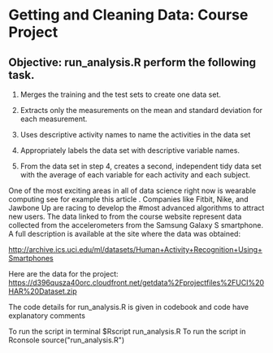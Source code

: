 # Getting and Cleaning Data: Course Project

## Objective: run_analysis.R perform the following task.
1.	Merges the training and the test sets to create one data set.
 
2.	Extracts only the measurements on the mean and standard deviation for each measurement.
 
3.	Uses descriptive activity names to name the activities in the data set
 
4.	Appropriately labels the data set with descriptive variable names.
 
5.	From the data set in step 4, creates a second, independent tidy data set with the average of each variable for each activity and each subject. 

  
One of the most exciting areas in all of data science right now is wearable computing see for example this article . Companies like Fitbit, Nike, and Jawbone Up are racing to develop the #most advanced algorithms to attract new users. The data linked to from the course website represent data collected from the accelerometers from the Samsung Galaxy S smartphone. 
A full description is available at the site where the data was obtained:

http://archive.ics.uci.edu/ml/datasets/Human+Activity+Recognition+Using+Smartphones
 
Here are the data for the project:
 https://d396qusza40orc.cloudfront.net/getdata%2Fprojectfiles%2FUCI%20HAR%20Dataset.zip


The code details for run_analysis.R is given in codebook and code have explanatory comments

To run the script in terminal
$Rscript run_analysis.R
To run the script in Rconsole
source("run_analysis.R")

